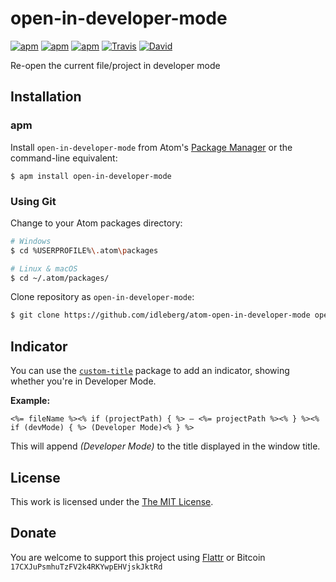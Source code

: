 # open-in-developer-mode

[![apm](https://img.shields.io/apm/l/open-in-developer-mode.svg?style=flat-square)](https://atom.io/packages/open-in-developer-mode)
[![apm](https://img.shields.io/apm/v/open-in-developer-mode.svg?style=flat-square)](https://atom.io/packages/open-in-developer-mode)
[![apm](https://img.shields.io/apm/dm/open-in-developer-mode.svg?style=flat-square)](https://atom.io/packages/open-in-developer-mode)
[![Travis](https://img.shields.io/travis/idleberg/atom-open-in-developer-mode.svg?style=flat-square)](https://travis-ci.org/idleberg/atom-open-in-developer-mode)
[![David](https://img.shields.io/david/dev/idleberg/atom-open-in-developer-mode.svg?style=flat-square)](https://david-dm.org/idleberg/atom-open-in-developer-mode?type=dev)

Re-open the current file/project in developer mode

## Installation

### apm

Install `open-in-developer-mode` from Atom's [Package Manager](http://flight-manual.atom.io/using-atom/sections/atom-packages/) or the command-line equivalent:

`$ apm install open-in-developer-mode`

### Using Git

Change to your Atom packages directory:

```bash
# Windows
$ cd %USERPROFILE%\.atom\packages

# Linux & macOS
$ cd ~/.atom/packages/
```

Clone repository as `open-in-developer-mode`:

```bash
$ git clone https://github.com/idleberg/atom-open-in-developer-mode open-in-developer-mode
```

## Indicator

You can use the [`custom-title`](https://atom.io/packages/custom-title) package to add an indicator, showing whether you're in Developer Mode.

**Example:** 

    <%= fileName %><% if (projectPath) { %> – <%= projectPath %><% } %><% if (devMode) { %> (Developer Mode)<% } %>

This will append *(Developer Mode)* to the title displayed in the window title.

## License

This work is licensed under the [The MIT License](LICENSE.md).

## Donate

You are welcome to support this project using [Flattr](https://flattr.com/submit/auto?user_id=idleberg&url=https://github.com/idleberg/atom-open-in-developer-mode) or Bitcoin `17CXJuPsmhuTzFV2k4RKYwpEHVjskJktRd`
